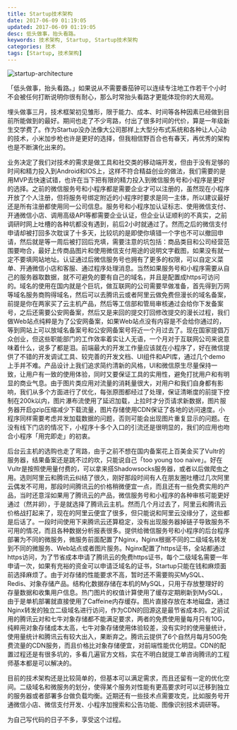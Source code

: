 ```yaml
---
title: Startup技术架构
date: 2017-06-09 01:19:05
updated: 2017-06-09 01:19:05
desc: 低头做事，抬头看路。
keywords: 技术架构, Startup, Startup技术架构
categories: 技术
tags: [Startup, 技术架构]
---
```


![startup-architecture](/images/startup-architecture.jpg)

「低头做事，抬头看路。」如果说从不需要番茄钟可以连续专注地工作若干个小时不会被任何打断说明你很有耐心，那么时常抬头看路才更能体现你的大局观。

<!--more-->

埋头做事三月，技术框架初见雏形，限于能力、成本、时间等各种因素已经做到目前所能做到的最好。期间也走了不少弯路，付出了很多时间的代价，算是一年级新生交学费了。作为Startup没办法像大公司那样上大型分布式系统和各种让人心动的技术，小米加步枪也许是更好的选择，但我相信野百合也有春天，再优秀的架构也是不断演化出来的。

业务决定了我们对技术的需求是做工具和社交类的移动端开发，但由于没有足够的时间和精力投入到Android和IOS上，这样不符合精益创业的做法，我们需要的是用MVP去快速试错，也许在当下把有限的精力投入到微信服务号和小程序是更好的选择。之前的微信服务号和小程序都是需要企业才可以注册的，虽然现在小程序开放了个人注册，但将服务号绑定附近的小程序时要求是同一主体，所以建议最好还是所有注册都使用同一公司信息。服务号和小程序加认证标志、使用微信支付、开通微信小店、调用高级API等都需要企业认证，但企业认证顺利的不真实，之前调研时网上吐槽的各种坑都没有遇到，前后2小时就通过了。然而之后的微信支付申请却被打回多次耽误了十多天，比较坑的是即使你填错一个字也不可以撤回申请，然后就是等一周后被打回后充填，需要注意的坑包括：商品类目和公司经营范围要吻合，最好上传商品图片和使用微信支付用途的说明文字截图，如果没有就一定不要填网站地址。认证通过后微信服务号也拥有了更多的权限，可以自定义菜单、开通微信小店和客服、通过程序处理消息。当然如果服务号和小程序需要从自己的服务器取数据，就不可避免的要有自己的域名，并且是配置成https可访问的。域名的使用在国内就是个巨坑，做互联网的公司需要早做准备，首先得到万网等域名服务商购得域名，然后可以去腾讯云或者阿里云做免费但漫长的域名备案，前提是你在两家买了云主机产品，然后等工信部和管局审核通过会给你下发备案号，之后还需要公安网备案，然后又是来回的提交打回修改提交的漫长过程，我们做Web站点纯粹是为了公安网备案，如果Web站点没有内容是不会给你通过的，等到网站上可以放域名备案号和公安网备案号将近一个月过去了。现在国家提倡万众创业，但这些职能部门的工作效率着实让人无语，一个月对于互联网公司来说意味着什么，说多了都是泪。前端最大的开发工作量应该就在小程序了，好在微信提供了不错的开发调试工具、较完善的开发文档、UI组件和API库，通过几个demo上手并不难。产品设计上我们追求简约清新的风格，UI和微信原生尽量保持一致，让用户有一致的使用体验，同时又要保证工具的实用性，避免打扰用户和有明显的商业气息。由于图片类应用对流量的消耗量很大，对用户和我们自身都有影响，我们从多个方面进行了优化，每张原图都经过了处理，保证清晰度的前提下控制在200k以内，图片瀑布流使用了延迟加载，上拉时才分页请求新数据，图片服务器开启gzip压缩减少下载流量，图片存储使用CDN保证了各地的访问速度。小程序同样需要考虑并发加载数据的问题，否则可能会出现图片重复显示的问题。在没有线下门店的情况下，小程序十多个入口的引流还是很明显的，我们的应用也吻合小程序「用完即走」的初衷。

后台云主机的选购也走了弯路，由于之前不想在国内备案花上百美金买了Vultr的服务器，结果备案还是跳不过的坎，只能说自己「too young too naive」。好在Vultr是按照使用量付费的，可以拿来搭Shadowsocks服务器，或者以后做爬虫之用。选则阿里云和腾讯云纠结了很久，刚好那段时间有人在朋友圈吐槽过几次阿里云偶发不可用，那段时间腾讯云的价格稍微便宜一点，而且还有一些免费实用的产品，当时还意淫如果用了腾讯云的产品，微信服务号和小程序的各种审核可能更好通过（然并卵），于是就选择了腾讯云主机。然而几个月过去了，阿里云和腾讯云价格战打起来了，现在的阿里云便宜了很多，但只能说和阿里云没缘分了，这些都是后话了。一段时间使用下来腾讯云还算稳定，没有出现服务器掉链子导致服务不可用的情况，而且各种数据分析报表很多。提供给微信服务号和小程序的后台程序部署为不同的微服务，微服务前面配置了Nginx，Nginx根据不同的二级域名转发到不同的微服务、Web站点或者图片服务。Nginx配置了https证书，全站都通过https访问，为了节省成本申请了腾讯云的免费https证书，每个二级域名需要一年申请一次，如果有充裕的资金可以申请泛域名的证书，Startup只能在钱和麻烦面前选择麻烦了。由于对存储的性能要求不高，暂时还不需要购买MySQL、Redis、对象存储产品。结构化数据存储在本机的MySQL，只用于存放整理好的存量数据和收集用户信息。热门图片的权值计算使用了缓存定期刷新到MySQL，由于是单机部署就直接使用了Caffeine内存缓存。图片直接存放在本地磁盘，通过Nginx转发的独立二级域名进行访问，作为CDN的回源这是最节省成本的。之前试用的腾讯云对和七牛对象存储都不能满足要求，两者的免费使用量每月只有10G，纯粹用对象存储成本太高，七牛对象存储使用体验较差，没有实时的使用量统计，使用量统计和腾讯云有较大出入，果断弃之。腾讯云提供了6个自然月每月50G免费流量的CDN服务，而且价格比对象存储便宜，对前端性能优化明显。CDN的配置过程还是有很多坑的，多看几遍官方文档，实在不明白就提工单咨询腾讯的工程师基本都是可以解决的。

目前的技术架构还是比较简单的，但基本可以满足需求，而且还留有一定的优化空间。二级域名和微服务的划分，使得某个服务对性能有更高要求时可以迁移到独立的服务器或者部署多台做负载均衡。近期还有一些技术点需要攻克，比如服务号开通微信小店、微信支付开发、小程序加搜索和公告功能、图像识别技术调研等。

为自己写代码的日子不多，享受这个过程。